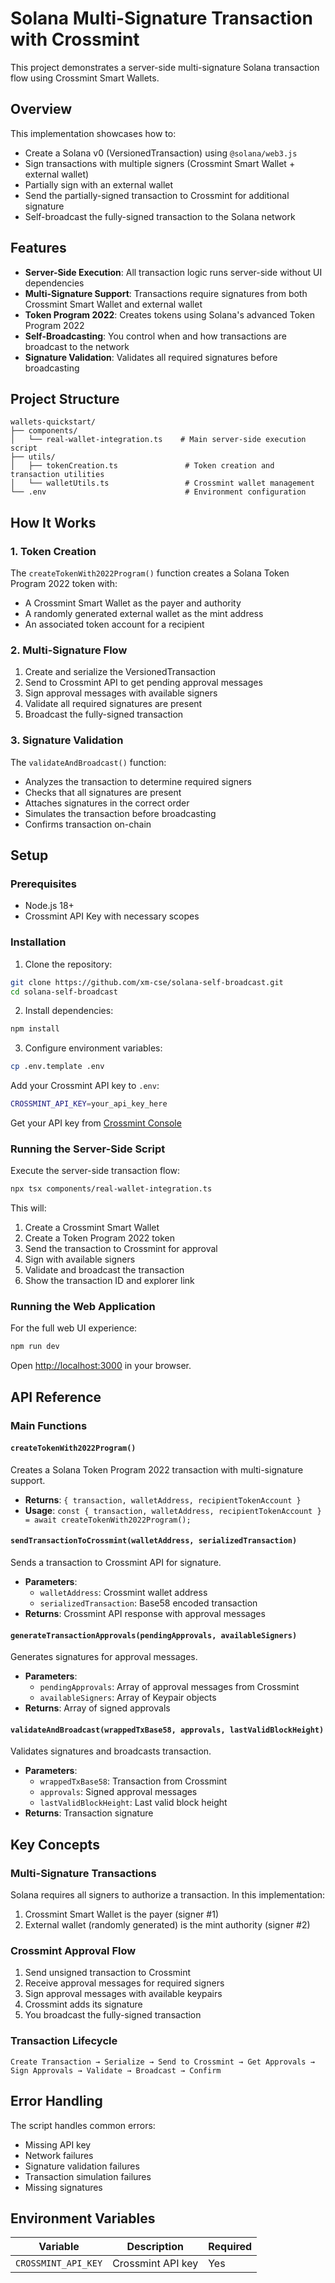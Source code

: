 # Solana Multi-Signature Transaction with Crossmint

This project demonstrates a server-side multi-signature Solana transaction flow using Crossmint Smart Wallets.

## Overview

This implementation showcases how to:
- Create a Solana v0 (VersionedTransaction) using `@solana/web3.js`
- Sign transactions with multiple signers (Crossmint Smart Wallet + external wallet)
- Partially sign with an external wallet
- Send the partially-signed transaction to Crossmint for additional signature
- Self-broadcast the fully-signed transaction to the Solana network

## Features

- **Server-Side Execution**: All transaction logic runs server-side without UI dependencies
- **Multi-Signature Support**: Transactions require signatures from both Crossmint Smart Wallet and external wallet
- **Token Program 2022**: Creates tokens using Solana's advanced Token Program 2022
- **Self-Broadcasting**: You control when and how transactions are broadcast to the network
- **Signature Validation**: Validates all required signatures before broadcasting

## Project Structure

```
wallets-quickstart/
├── components/
│   └── real-wallet-integration.ts    # Main server-side execution script
├── utils/
│   ├── tokenCreation.ts               # Token creation and transaction utilities
│   └── walletUtils.ts                 # Crossmint wallet management
└── .env                               # Environment configuration
```

## How It Works

### 1. Token Creation
The `createTokenWith2022Program()` function creates a Solana Token Program 2022 token with:
- A Crossmint Smart Wallet as the payer and authority
- A randomly generated external wallet as the mint address
- An associated token account for a recipient

### 2. Multi-Signature Flow
1. Create and serialize the VersionedTransaction
2. Send to Crossmint API to get pending approval messages
3. Sign approval messages with available signers
4. Validate all required signatures are present
5. Broadcast the fully-signed transaction

### 3. Signature Validation
The `validateAndBroadcast()` function:
- Analyzes the transaction to determine required signers
- Checks that all signatures are present
- Attaches signatures in the correct order
- Simulates the transaction before broadcasting
- Confirms transaction on-chain

## Setup

### Prerequisites
- Node.js 18+ 
- Crossmint API Key with necessary scopes

### Installation

1. Clone the repository:
```bash
git clone https://github.com/xm-cse/solana-self-broadcast.git
cd solana-self-broadcast
```

2. Install dependencies:
```bash
npm install
```

3. Configure environment variables:
```bash
cp .env.template .env
```

Add your Crossmint API key to `.env`:
```bash
CROSSMINT_API_KEY=your_api_key_here
```

Get your API key from [Crossmint Console](https://console.crossmint.com/)

### Running the Server-Side Script

Execute the server-side transaction flow:
```bash
npx tsx components/real-wallet-integration.ts
```

This will:
1. Create a Crossmint Smart Wallet
2. Create a Token Program 2022 token
3. Send the transaction to Crossmint for approval
4. Sign with available signers
5. Validate and broadcast the transaction
6. Show the transaction ID and explorer link

### Running the Web Application

For the full web UI experience:
```bash
npm run dev
```

Open [http://localhost:3000](http://localhost:3000) in your browser.

## API Reference

### Main Functions

#### `createTokenWith2022Program()`
Creates a Solana Token Program 2022 transaction with multi-signature support.
- **Returns**: `{ transaction, walletAddress, recipientTokenAccount }`
- **Usage**: `const { transaction, walletAddress, recipientTokenAccount } = await createTokenWith2022Program();`

#### `sendTransactionToCrossmint(walletAddress, serializedTransaction)`
Sends a transaction to Crossmint API for signature.
- **Parameters**: 
  - `walletAddress`: Crossmint wallet address
  - `serializedTransaction`: Base58 encoded transaction
- **Returns**: Crossmint API response with approval messages

#### `generateTransactionApprovals(pendingApprovals, availableSigners)`
Generates signatures for approval messages.
- **Parameters**:
  - `pendingApprovals`: Array of approval messages from Crossmint
  - `availableSigners`: Array of Keypair objects
- **Returns**: Array of signed approvals

#### `validateAndBroadcast(wrappedTxBase58, approvals, lastValidBlockHeight)`
Validates signatures and broadcasts transaction.
- **Parameters**:
  - `wrappedTxBase58`: Transaction from Crossmint
  - `approvals`: Signed approval messages
  - `lastValidBlockHeight`: Last valid block height
- **Returns**: Transaction signature

## Key Concepts

### Multi-Signature Transactions
Solana requires all signers to authorize a transaction. In this implementation:
1. Crossmint Smart Wallet is the payer (signer #1)
2. External wallet (randomly generated) is the mint authority (signer #2)

### Crossmint Approval Flow
1. Send unsigned transaction to Crossmint
2. Receive approval messages for required signers
3. Sign approval messages with available keypairs
4. Crossmint adds its signature
5. You broadcast the fully-signed transaction

### Transaction Lifecycle
```
Create Transaction → Serialize → Send to Crossmint → Get Approvals → Sign Approvals → Validate → Broadcast → Confirm
```

## Error Handling

The script handles common errors:
- Missing API key
- Network failures
- Signature validation failures
- Transaction simulation failures
- Missing signatures

## Environment Variables

| Variable | Description | Required |
|----------|-------------|----------|
| `CROSSMINT_API_KEY` | Crossmint API key | Yes |
